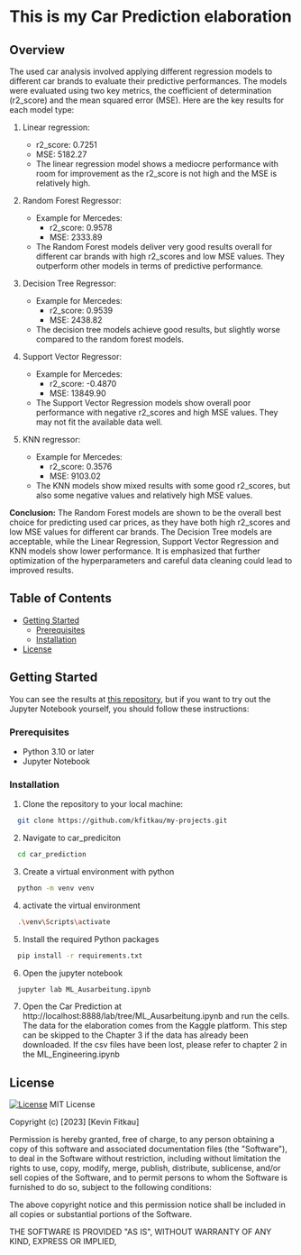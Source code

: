 # This is my Car Prediction elaboration

## Overview

The used car analysis involved applying different regression models to different car brands to evaluate their predictive performances. The models were evaluated using two key metrics, the coefficient of determination (r2_score) and the mean squared error (MSE). Here are the key results for each model type:
1. Linear regression:
   * r2_score: 0.7251
   * MSE: 5182.27
   * The linear regression model shows a mediocre performance with room for improvement as the r2_score is not high and the MSE is relatively high.
  
2. Random Forest Regressor:
   * Example for Mercedes:
     * r2_score: 0.9578
     * MSE: 2333.89
   * The Random Forest models deliver very good results overall for different car brands with high r2_scores and low MSE values. They outperform other models in terms of predictive performance.

3. Decision Tree Regressor:
   * Example for Mercedes:
     * r2_score: 0.9539
     * MSE: 2438.82
   * The decision tree models achieve good results, but slightly worse compared to the random forest models.

4. Support Vector Regressor:
   * Example for Mercedes:
     * r2_score: -0.4870
     * MSE: 13849.90
   * The Support Vector Regression models show overall poor performance with negative r2_scores and high MSE values. They may not fit the available data well.

5. KNN regressor:
   * Example for Mercedes:
     * r2_score: 0.3576
     * MSE: 9103.02
   * The KNN models show mixed results with some good r2_scores, but also some negative values and relatively high MSE values.


**Conclusion:**
The Random Forest models are shown to be the overall best choice for predicting used car prices, as they have both high r2_scores and low MSE values for different car brands. The Decision Tree models are acceptable, while the Linear Regression, Support Vector Regression and KNN models show lower performance. It is emphasized that further optimization of the hyperparameters and careful data cleaning could lead to improved results.

## Table of Contents

- [Getting Started](#getting-started)
  - [Prerequisites](#prerequisites)
  - [Installation](#installation)
- [License](#license)

## Getting Started

You can see the results at [this repository](https://github.com/kfitkau/my-projects/blob/main/car_prediction/ML_Ausarbeitung.ipynb), but if you want to try out the Jupyter Notebook yourself, you should follow these instructions:

### Prerequisites

- Python 3.10 or later
- Jupyter Notebook

### Installation

1. Clone the repository to your local machine:

 ```bash
   git clone https://github.com/kfitkau/my-projects.git
 ```

2. Navigate to car_prediciton
```bash
  cd car_prediction
```

3. Create a virtual environment with python
```bash
  python -m venv venv
```

4. activate the virtual environment
```bash
  .\venv\Scripts\activate
```

5. Install the required Python packages
```bash
  pip install -r requirements.txt
```

6. Open the jupyter notebook
```bash
  jupyter lab ML_Ausarbeitung.ipynb
 ```

7. Open the Car Prediction at http://localhost:8888/lab/tree/ML_Ausarbeitung.ipynb and run the cells.
The data for the elaboration comes from the Kaggle platform. This step can be skipped to the Chapter 3 if the data has already been downloaded.
If the csv files have been lost, please refer to chapter 2 in the ML_Engineering.ipynb

## License
[![License](https://img.shields.io/badge/License-MIT-blue.svg)](LICENSE)
MIT License

Copyright (c) [2023] [Kevin Fitkau]

Permission is hereby granted, free of charge, to any person obtaining a copy
of this software and associated documentation files (the "Software"), to deal
in the Software without restriction, including without limitation the rights
to use, copy, modify, merge, publish, distribute, sublicense, and/or sell
copies of the Software, and to permit persons to whom the Software is
furnished to do so, subject to the following conditions:

The above copyright notice and this permission notice shall be included in all
copies or substantial portions of the Software.

THE SOFTWARE IS PROVIDED "AS IS", WITHOUT WARRANTY OF ANY KIND, EXPRESS OR
IMPLIED,
